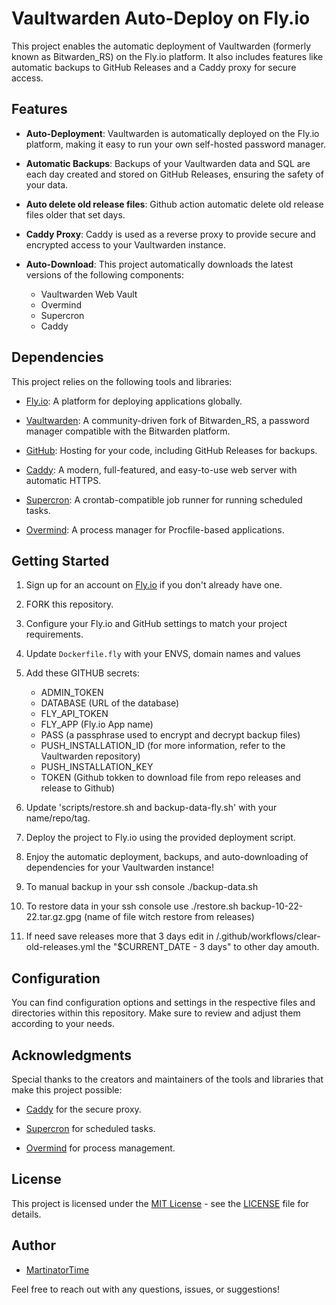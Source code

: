 # Vaultwarden Auto-Deploy on Fly.io

This project enables the automatic deployment of Vaultwarden (formerly known as Bitwarden_RS) on the Fly.io platform. It also includes features like automatic backups to GitHub Releases and a Caddy proxy for secure access.

## Features

- **Auto-Deployment**: Vaultwarden is automatically deployed on the Fly.io platform, making it easy to run your own self-hosted password manager.

- **Automatic Backups**: Backups of your Vaultwarden data and SQL are each day created and stored on GitHub Releases, ensuring the safety of your data.

- **Auto delete old release files**: Github action automatic delete old release files older that set days.

- **Caddy Proxy**: Caddy is used as a reverse proxy to provide secure and encrypted access to your Vaultwarden instance.

- **Auto-Download**: This project automatically downloads the latest versions of the following components:
  - Vaultwarden Web Vault
  - Overmind
  - Supercron
  - Caddy

## Dependencies

This project relies on the following tools and libraries:

- [Fly.io](https://fly.io/): A platform for deploying applications globally.

- [Vaultwarden](https://github.com/dani-garcia/vaultwarden): A community-driven fork of Bitwarden_RS, a password manager compatible with the Bitwarden platform.

- [GitHub](https://github.com/): Hosting for your code, including GitHub Releases for backups.

- [Caddy](https://caddyserver.com/): A modern, full-featured, and easy-to-use web server with automatic HTTPS.

- [Supercron](https://github.com/aptible/supercronic): A crontab-compatible job runner for running scheduled tasks.

- [Overmind](https://github.com/DarthSim/overmind): A process manager for Procfile-based applications.

## Getting Started

1. Sign up for an account on [Fly.io](https://fly.io/) if you don't already have one.

2. FORK this repository.

3. Configure your Fly.io and GitHub settings to match your project requirements.

4. Update `Dockerfile.fly` with your ENVS, domain names and values

5. Add these GITHUB secrets:
   - ADMIN_TOKEN
   - DATABASE (URL of the database)
   - FLY_API_TOKEN
   - FLY_APP (Fly.io App name)
   - PASS (a passphrase used to encrypt and decrypt backup files)
   - PUSH_INSTALLATION_ID (for more information, refer to the Vaultwarden repository)
   - PUSH_INSTALLATION_KEY
   - TOKEN (Github tokken to download file from repo releases and release to Github)

6. Update 'scripts/restore.sh and backup-data-fly.sh' with your name/repo/tag.

7. Deploy the project to Fly.io using the provided deployment script.

8. Enjoy the automatic deployment, backups, and auto-downloading of dependencies for your Vaultwarden instance!

9. To manual backup in your ssh console ./backup-data.sh

10. To restore data in your ssh console use ./restore.sh backup-10-22-22.tar.gz.gpg (name of file witch restore from releases)

11. If need save releases more that 3 days edit in /.github/workflows/clear-old-releases.yml the "$CURRENT_DATE - 3 days" to other day amouth.

## Configuration

You can find configuration options and settings in the respective files and directories within this repository. Make sure to review and adjust them according to your needs.

## Acknowledgments

Special thanks to the creators and maintainers of the tools and libraries that make this project possible:

- [Caddy](https://caddyserver.com/) for the secure proxy.

- [Supercron](https://github.com/aptible/supercronic) for scheduled tasks.

- [Overmind](https://github.com/DarthSim/overmind) for process management.

## License

This project is licensed under the [MIT License](LICENSE) - see the [LICENSE](LICENSE) file for details.

## Author

- [MartinatorTime](https://github.com/MartinatorTime)

Feel free to reach out with any questions, issues, or suggestions!